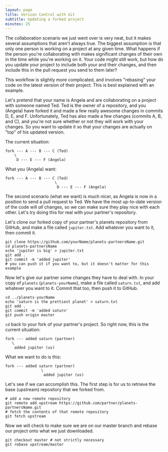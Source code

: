 ```yaml
---
layout: page
title: Version Control with Git
subtitle: Updating a forked project
minutes: 25
---
```


The collaboration scenario we just went over is very neat, but it makes several assumptions that aren't always true. The biggest assumption is that only one person is working on a project at any given time. What happens if the person you're collaborating with makes significant changes of their own in the time while you're working on it. Your code might still work, but how do you update your project to include both your and their changes, and then include this in the pull request you send to them later?

This workflow is slightly more complicated, and involves "rebasing" your code on the latest version of their project. This is best explained with an example.

Let's pretend that your name is Angela and are collaborating on a project with someone named Ted. Ted is the owner of a repository, and you (Angela) have forked it and made a few really awesome changes in commits D, E, and F. Unfortunately, Ted has also made a few changes (commits A, B, and C), and you're not sure whether or not they will work with your changes. So you want to update it so that your changes are actually on "top" of his updated version.

The current situation:

```
fork --- A --- B --- C (Ted)
    \
     D --- E --- F (Angela)
```

What you (Angela) want:

```
fork --- A --- B --- C (Ted)
                      \
                       D --- E --- F (Angela)
```

The second scenario (what we want) is much nicer, as Angela is now in a position to send a pull request to Ted. We have the most up-to-date version of the code will *all* changes, so we can make sure they play nice with each other. Let's try doing this for real with your partner's repository.

Let's clone our forked copy of your partner's planets repository from GitHub, and make a file called `jupiter.txt`. Add whatever you want to it, then commit it.

```{.bash}
git clone https://github.com/yourName/planets-partnersName.git
cd planets-partnersName
echo 'jupiter is big' > jupiter.txt
git add .
git commit -m 'added jupiter'
# you can push it if you want to, but it doesn't matter for this example
```

Now let's give our partner some changes they have to deal with. In your copy of `planets` (`planets-yourName`), make a file called `saturn.txt`, and add whatever you want to it. Commit that too, then push it to GitHub.

```{.bash}
cd ../planets-yourName
echo 'saturn is the prettiest planet' > saturn.txt
git add .
git commit -m 'added saturn'
git push origin master
```

`cd` back to your fork of your partner's project. So right now, this is the current situation:

```
fork --- added saturn (partner)
   \
    added jupiter (us)
```

What we want to do is this:

```
fork --- added saturn (partner)
                \
                 added jupiter (us)
```

Let's see if we can accomplish this. The first step is for us to retrieve the base (upstream) repository that we forked from.

```{.bash}
# add a new remote repository
git remote add upstream https://github.com/partner/planets-partnersName.git
# fetch the contents of that remote repository
git fetch upstream
```

Now we will check to make sure we are on our master branch and rebase our project onto what we just downloaded.

```{.bash}
git checkout master # not strictly necessary
git rebase upstream/master
```
